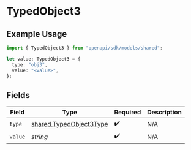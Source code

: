 # TypedObject3

## Example Usage

```typescript
import { TypedObject3 } from "openapi/sdk/models/shared";

let value: TypedObject3 = {
  type: "obj3",
  value: "<value>",
};
```

## Fields

| Field                                                                     | Type                                                                      | Required                                                                  | Description                                                               |
| ------------------------------------------------------------------------- | ------------------------------------------------------------------------- | ------------------------------------------------------------------------- | ------------------------------------------------------------------------- |
| `type`                                                                    | [shared.TypedObject3Type](../../../sdk/models/shared/typedobject3type.md) | :heavy_check_mark:                                                        | N/A                                                                       |
| `value`                                                                   | *string*                                                                  | :heavy_check_mark:                                                        | N/A                                                                       |